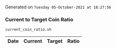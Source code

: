 Generated on `Tuesday 05-October-2021 at 18:27:56`

### Current to Target Coin Ratio
`current_coin_ratio.sh`

Date|Current|Target|Ratio
---|---|---|---
